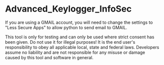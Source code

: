 # Advanced_Keylogger_InfoSec



If you are using a GMAIL account, you will need to change the settings to "Less Secure Apps" to allow python to send email to GMAIL.


This tool is only for testing and can only be used where strict consent has been given. Do not use it for illegal purposes! It is the end user's responsibility to obey all applicable local, state and federal laws. Developers assume no liability and are not responsible for any misuse or damage caused by this tool and software in general.


